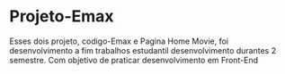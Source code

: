 # Projeto-Emax

Esses dois projeto, codigo-Emax e Pagina Home Movie, foi desenvolvimento a fim trabalhos estudantil desenvolvimento durantes 2 semestre. Com objetivo de praticar desenvolvimento em Front-End
